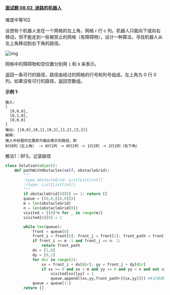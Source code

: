 #### [面试题 08.02. 迷路的机器人](https://leetcode.cn/problems/robot-in-a-grid-lcci/)

难度中等102

设想有个机器人坐在一个网格的左上角，网格 r 行 c 列。机器人只能向下或向右移动，但不能走到一些被禁止的网格（有障碍物）。设计一种算法，寻找机器人从左上角移动到右下角的路径。

![img](https://assets.leetcode-cn.com/aliyun-lc-upload/uploads/2018/10/22/robot_maze.png)

网格中的障碍物和空位置分别用 `1` 和 `0` 来表示。

返回一条可行的路径，路径由经过的网格的行号和列号组成。左上角为 0 行 0 列。如果没有可行的路径，返回空数组。

**示例 1:**

```
输入:
[
  [0,0,0],
  [0,1,0],
  [0,0,0]
]
输出: [[0,0],[0,1],[0,2],[1,2],[2,2]]
解释: 
输入中标粗的位置即为输出表示的路径，即
0行0列（左上角） -> 0行1列 -> 0行2列 -> 1行2列 -> 2行2列（右下角）
```

解法1：BFS，记录路径

```python
class Solution(object):
    def pathWithObstacles(self, obstacleGrid):
        """
        :type obstacleGrid: List[List[int]]
        :rtype: List[List[int]]
        """
        if obstacleGrid[0][0] == 1: return []
        queue = [(0,0,[[0,0]])]
        m = len(obstacleGrid)
        n = len(obstacleGrid[0])
        visited = [[0]*n for _ in range(m)]
        visited[0][0] = 1

        while len(queue):
            front = queue[0]
            front_i = front[0]; front_j = front[1]; front_path = front[2]
            if front_i == m -1 and front_j == n- 1:
                return front_path
            dx = [1,0]
            dy = [0,1]
            for dir in range(2):
                xx = front_i + dx[dir]; yy = front_j + dy[dir]
                if xx >= 0 and xx < m and yy >= 0 and yy < n and not visited[xx][yy] and obstacleGrid[xx][yy] == 0:
                    visited[xx][yy] = 1
                    queue.append((xx,yy,front_path+[[xx,yy]])) ##记录路径
            queue = queue[1:]
        return []
```

